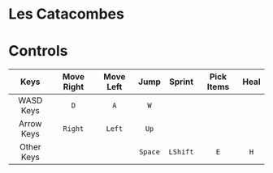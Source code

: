 # Les Catacombes

  # Controls
 |Keys         | Move Right| Move Left| Jump   | Sprint | Pick Items | Heal |
 |:-----------:| :--------:| :-------:|:------:|:------:|:----------:|:----:|
 |WASD Keys    |     `D`   |    `A`   |  `W`   |        |            |      |
 | Arrow Keys  |  `Right`  |    `Left`|  `Up`  |        |            |      |
 | Other Keys  |           |          | `Space`|`LShift`| `E`        | `H`  |